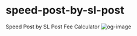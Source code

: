 # speed-post-by-sl-post
Speed Post by SL Post Fee Calculator
![og-image](https://github.com/harindujayakody/speed-post-by-sl-post/assets/9878813/8a9e9133-7943-4d35-928e-27787e9fbf8e)
